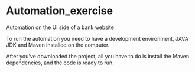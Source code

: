 # Automation_exercise
Automation on the UI side of a bank website

To run the automation you need to have a development environment,
JAVA JDK and Maven installed on the computer.
 
 After you've downloaded the project,
 all you have to do is install the Maven dependencies, 
 and the code is ready to run.
